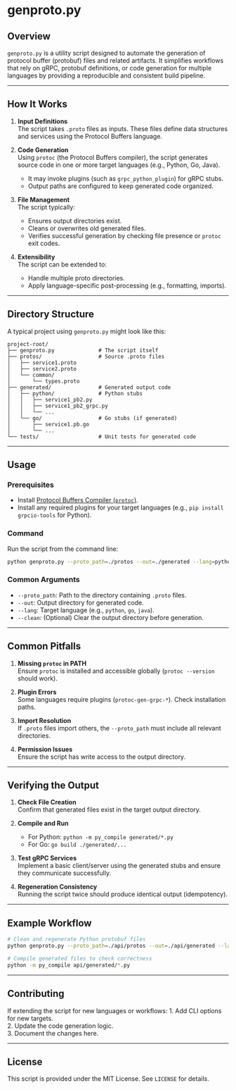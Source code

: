 # genproto.py

## Overview

`genproto.py` is a utility script designed to automate the generation of
protocol buffer (protobuf) files and related artifacts. It simplifies
workflows that rely on gRPC, protobuf definitions, or code generation
for multiple languages by providing a reproducible and consistent build
pipeline.

------------------------------------------------------------------------

## How It Works

1.  **Input Definitions**\
    The script takes `.proto` files as inputs. These files define data
    structures and services using the Protocol Buffers language.

2.  **Code Generation**\
    Using `protoc` (the Protocol Buffers compiler), the script generates
    source code in one or more target languages (e.g., Python, Go,
    Java).

    -   It may invoke plugins (such as `grpc_python_plugin`) for gRPC
        stubs.
    -   Output paths are configured to keep generated code organized.

3.  **File Management**\
    The script typically:

    -   Ensures output directories exist.
    -   Cleans or overwrites old generated files.
    -   Verifies successful generation by checking file presence or
        `protoc` exit codes.

4.  **Extensibility**\
    The script can be extended to:

    -   Handle multiple proto directories.
    -   Apply language-specific post-processing (e.g., formatting,
        imports).

------------------------------------------------------------------------

## Directory Structure

A typical project using `genproto.py` might look like this:

    project-root/
    ├── genproto.py              # The script itself
    ├── protos/                  # Source .proto files
    │   ├── service1.proto
    │   ├── service2.proto
    │   └── common/
    │       └── types.proto
    ├── generated/               # Generated output code
    │   ├── python/              # Python stubs
    │   │   ├── service1_pb2.py
    │   │   ├── service1_pb2_grpc.py
    │   │   └── ...
    │   └── go/                  # Go stubs (if generated)
    │       ├── service1.pb.go
    │       └── ...
    └── tests/                   # Unit tests for generated code

------------------------------------------------------------------------

## Usage

### Prerequisites

-   Install [Protocol Buffers Compiler
    (`protoc`)](https://grpc.io/docs/protoc-installation/).
-   Install any required plugins for your target languages (e.g.,
    `pip install grpcio-tools` for Python).

### Command

Run the script from the command line:

``` bash
python genproto.py --proto_path=./protos --out=./generated --lang=python
```

### Common Arguments

-   `--proto_path`: Path to the directory containing `.proto` files.
-   `--out`: Output directory for generated code.
-   `--lang`: Target language (e.g., `python`, `go`, `java`).
-   `--clean`: (Optional) Clear the output directory before generation.

------------------------------------------------------------------------

## Common Pitfalls

1.  **Missing `protoc` in PATH**\
    Ensure `protoc` is installed and accessible globally
    (`protoc --version` should work).

2.  **Plugin Errors**\
    Some languages require plugins (`protoc-gen-grpc-*`). Check
    installation paths.

3.  **Import Resolution**\
    If `.proto` files import others, the `--proto_path` must include all
    relevant directories.

4.  **Permission Issues**\
    Ensure the script has write access to the output directory.

------------------------------------------------------------------------

## Verifying the Output

1.  **Check File Creation**\
    Confirm that generated files exist in the target output directory.

2.  **Compile and Run**

    -   For Python: `python -m py_compile generated/*.py`
    -   For Go: `go build ./generated/...`

3.  **Test gRPC Services**\
    Implement a basic client/server using the generated stubs and ensure
    they communicate successfully.

4.  **Regeneration Consistency**\
    Running the script twice should produce identical output
    (idempotency).

------------------------------------------------------------------------

## Example Workflow

``` bash
# Clean and regenerate Python protobuf files
python genproto.py --proto_path=./api/protos --out=./api/generated --lang=python --clean

# Compile generated files to check correctness
python -m py_compile api/generated/*.py
```

------------------------------------------------------------------------

## Contributing

If extending the script for new languages or workflows: 1. Add CLI
options for new targets.\
2. Update the code generation logic.\
3. Document the changes here.

------------------------------------------------------------------------

## License

This script is provided under the MIT License. See `LICENSE` for
details.
